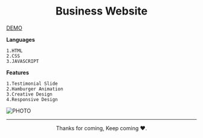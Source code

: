 <h1 align="center">Business Website</h1>

<a href="https://salvatore-website.vercel.app/" target="_blank">DEMO</a>

**Languages**
```
1.HTML
2.CSS
3.JAVASCRIPT
```
**Features**
```
1.Testimonial Slide
2.Hamburger Animation
3.Creative Design
4.Responsive Design
```



![PHOTO](https://github.com/vishwanath231/salvatore-website/blob/Master/assets/img/ui.jpeg?raw=true)


<hr>
<p align="center">Thanks for coming, Keep coming ❤️.</p